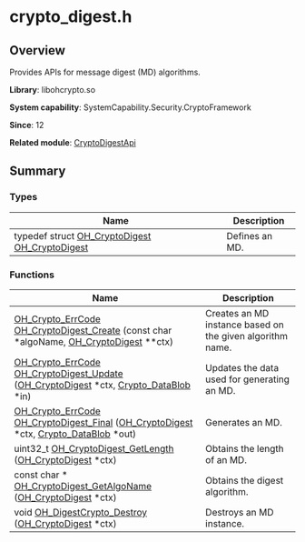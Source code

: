 # crypto_digest.h


## Overview

Provides APIs for message digest (MD) algorithms.

**Library**: libohcrypto.so

**System capability**: SystemCapability.Security.CryptoFramework

**Since**: 12

**Related module**: [CryptoDigestApi](_crypto_digest_api.md)


## Summary


### Types

| Name| Description| 
| -------- | -------- |
| typedef struct [OH_CryptoDigest](_crypto_digest_api.md#oh_cryptodigest) [OH_CryptoDigest](_crypto_digest_api.md#oh_cryptodigest) | Defines an MD.| 


### Functions

| Name| Description| 
| -------- | -------- |
| [OH_Crypto_ErrCode](_crypto_common_api.md#oh_crypto_errcode) [OH_CryptoDigest_Create](_crypto_digest_api.md#oh_cryptodigest_create) (const char \*algoName, [OH_CryptoDigest](_crypto_digest_api.md#oh_cryptodigest) \*\*ctx) | Creates an MD instance based on the given algorithm name.| 
| [OH_Crypto_ErrCode](_crypto_common_api.md#oh_crypto_errcode) [OH_CryptoDigest_Update](_crypto_digest_api.md#oh_cryptodigest_update) ([OH_CryptoDigest](_crypto_digest_api.md#oh_cryptodigest) \*ctx, [Crypto_DataBlob](_crypto___data_blob.md) \*in) | Updates the data used for generating an MD.| 
| [OH_Crypto_ErrCode](_crypto_common_api.md#oh_crypto_errcode) [OH_CryptoDigest_Final](_crypto_digest_api.md#oh_cryptodigest_final) ([OH_CryptoDigest](_crypto_digest_api.md#oh_cryptodigest) \*ctx, [Crypto_DataBlob](_crypto___data_blob.md) \*out) | Generates an MD.| 
| uint32_t [OH_CryptoDigest_GetLength](_crypto_digest_api.md#oh_cryptodigest_getlength) ([OH_CryptoDigest](_crypto_digest_api.md#oh_cryptodigest) \*ctx) | Obtains the length of an MD.| 
| const char \* [OH_CryptoDigest_GetAlgoName](_crypto_digest_api.md#oh_cryptodigest_getalgoname) ([OH_CryptoDigest](_crypto_digest_api.md#oh_cryptodigest) \*ctx) | Obtains the digest algorithm.| 
| void [OH_DigestCrypto_Destroy](_crypto_digest_api.md#oh_digestcrypto_destroy) ([OH_CryptoDigest](_crypto_digest_api.md#oh_cryptodigest) \*ctx) | Destroys an MD instance.| 
